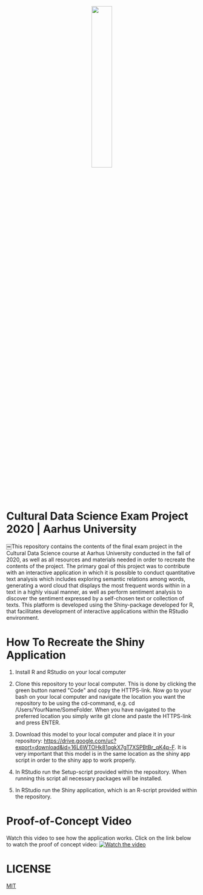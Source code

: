 <p align="center" width="100%"><img width="33%" src="https://github.com/sofieditmer/CulturalDataScienceExamProject2020/blob/main/Sk%C3%A6rmbillede%202020-12-03%20kl.%2011.45.47.png"></p>

# Cultural Data Science Exam Project 2020 | Aarhus University
￼This repository contains the contents of the final exam project in the Cultural Data Science course at Aarhus University conducted in the fall of 2020, as well as all resources and materials needed in order to recreate the contents of the project. The primary goal of this project was to contribute with an interactive application in which it is possible to conduct quantitative text analysis which includes exploring semantic relations among words, generating a word cloud that displays the most frequent words within in a text in a highly visual manner, as well as perform sentiment analysis to discover the sentiment expressed by a self-chosen text or collection of texts. This platform is developed using the Shiny-package developed for R, that facilitates development of interactive applications within the RStudio environment. 


# How To Recreate the Shiny Application

1. Install R and RStudio on your local computer

2. Clone this repository to your local computer. This is done by clicking the green button named "Code" and copy the HTTPS-link. Now go to your bash on your local computer and navigate the location you want the repository to be using the cd-command, e.g. cd /Users/YourName/SomeFolder. When you have navigated to the preferred location you simply write git clone and paste the HTTPS-link and press ENTER.

3. Download this model to your local computer and place it in your repository: https://drive.google.com/uc?export=download&id=16L6WTOHk81qgkX7gT7XSPBtBr_qK4p-F. It is very important that this model is in the same location as the shiny app script in order to the shiny app to work properly.

4. In RStudio run the Setup-script provided within the repository. When running this script all necessary packages will be installed.

5. In RStudio run the Shiny application, which is an R-script provided within the repository. 

# Proof-of-Concept Video
Watch this video to see how the application works. Click on the link below to watch the proof of concept video:
[![Watch the video](https://github.com/sofieditmer/CulturalDataScienceExamProject2020/blob/main/Sk%C3%A6rmbillede%202020-12-03%20kl.%2011.39.22.png)](https://youtu.be/o_xUvygcZ10)

# LICENSE 
[MIT](https://github.com/sofieditmer/CulturalDataScienceExam2020/blob/main/LICENSE.md)
